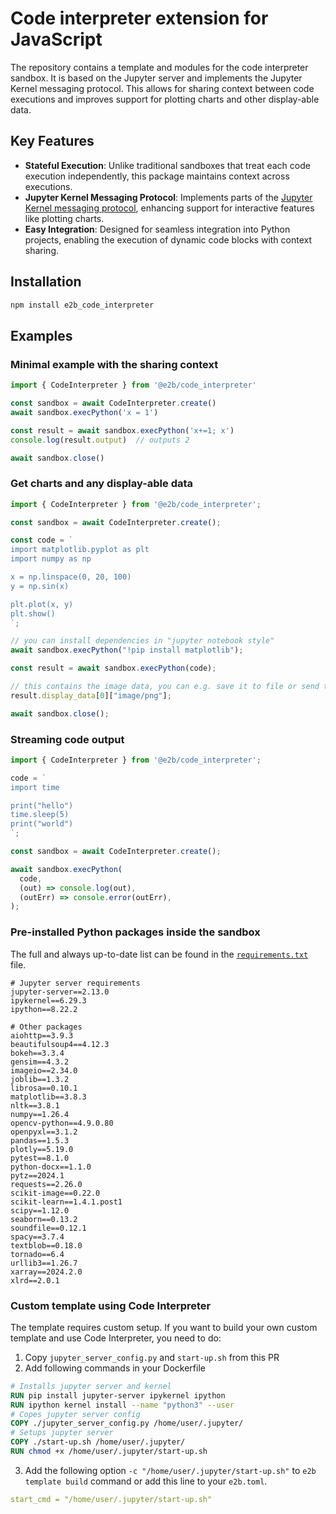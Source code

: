 # Code interpreter extension for JavaScript

The repository contains a template and modules for the code interpreter sandbox. It is based on the Jupyter server and implements the Jupyter Kernel messaging protocol. This allows for sharing context between code executions and improves support for plotting charts and other display-able data.

## Key Features

- **Stateful Execution**: Unlike traditional sandboxes that treat each code execution independently, this package maintains context across executions.
- **Jupyter Kernel Messaging Protocol**: Implements parts of the [Jupyter Kernel messaging protocol](https://jupyter-client.readthedocs.io/en/latest/messaging.html), enhancing support for interactive features like plotting charts.
- **Easy Integration**: Designed for seamless integration into Python projects, enabling the execution of dynamic code blocks with context sharing.

## Installation

```sh
npm install e2b_code_interpreter
```

## Examples

### Minimal example with the sharing context

```js
import { CodeInterpreter } from '@e2b/code_interpreter'

const sandbox = await CodeInterpreter.create()
await sandbox.execPython('x = 1')

const result = await sandbox.execPython('x+=1; x')
console.log(result.output)  // outputs 2

await sandbox.close()
```

### Get charts and any display-able data

```js
import { CodeInterpreter } from '@e2b/code_interpreter';

const sandbox = await CodeInterpreter.create();

const code = `
import matplotlib.pyplot as plt
import numpy as np

x = np.linspace(0, 20, 100)
y = np.sin(x)

plt.plot(x, y)
plt.show()
`;

// you can install dependencies in "jupyter notebook style"
await sandbox.execPython("!pip install matplotlib");

const result = await sandbox.execPython(code);

// this contains the image data, you can e.g. save it to file or send to frontend
result.display_data[0]["image/png"];

await sandbox.close();
```

### Streaming code output

```js
import { CodeInterpreter } from '@e2b/code_interpreter';

code = `
import time

print("hello")
time.sleep(5)
print("world")
`;

const sandbox = await CodeInterpreter.create();

await sandbox.execPython(
  code,
  (out) => console.log(out),
  (outErr) => console.error(outErr),
);
```

### Pre-installed Python packages inside the sandbox

The full and always up-to-date list can be found in the [`requirements.txt`](https://github.com/e2b-dev/E2B/blob/stateful-code-interpreter/sandboxes/code-interpreter-stateful/requirements.txt) file.

```text
# Jupyter server requirements
jupyter-server==2.13.0
ipykernel==6.29.3
ipython==8.22.2

# Other packages
aiohttp==3.9.3
beautifulsoup4==4.12.3
bokeh==3.3.4
gensim==4.3.2
imageio==2.34.0
joblib==1.3.2
librosa==0.10.1
matplotlib==3.8.3
nltk==3.8.1
numpy==1.26.4
opencv-python==4.9.0.80
openpyxl==3.1.2
pandas==1.5.3
plotly==5.19.0
pytest==8.1.0
python-docx==1.1.0
pytz==2024.1
requests==2.26.0
scikit-image==0.22.0
scikit-learn==1.4.1.post1
scipy==1.12.0
seaborn==0.13.2
soundfile==0.12.1
spacy==3.7.4
textblob==0.18.0
tornado==6.4
urllib3==1.26.7
xarray==2024.2.0
xlrd==2.0.1
```

### Custom template using Code Interpreter

The template requires custom setup. If you want to build your own custom template and use Code Interpreter, you need to do:
1. Copy `jupyter_server_config.py` and `start-up.sh` from this PR
2. Add following commands in your Dockerfile
```Dockerfile
# Installs jupyter server and kernel
RUN pip install jupyter-server ipykernel ipython
RUN ipython kernel install --name "python3" --user
# Copes jupyter server config
COPY ./jupyter_server_config.py /home/user/.jupyter/
# Setups jupyter server
COPY ./start-up.sh /home/user/.jupyter/
RUN chmod +x /home/user/.jupyter/start-up.sh
```
3. Add the following option `-c "/home/user/.jupyter/start-up.sh"` to `e2b template build` command or add this line to your `e2b.toml`. 
```yaml
start_cmd = "/home/user/.jupyter/start-up.sh"
```  
